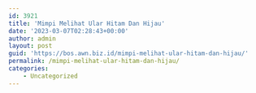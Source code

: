 ```yaml
---
id: 3921
title: 'Mimpi Melihat Ular Hitam Dan Hijau'
date: '2023-03-07T02:28:43+00:00'
author: admin
layout: post
guid: 'https://bos.awn.biz.id/mimpi-melihat-ular-hitam-dan-hijau/'
permalink: /mimpi-melihat-ular-hitam-dan-hijau/
categories:
    - Uncategorized
---
```


